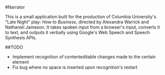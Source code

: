#Narrator

This is a small application built for the production of Columbia University's "Late Night" play: _How to Business_, directed by Alexandra Warrick and Nathaniel Jameson. It takes spoken input from a browser's input, converts it to text, and outputs it verbally using Google's Web Speech and Speech Synthesis APIs. 

##TODO

* Implement recognition of contenteditable changes made to the certain element
* Fix bug where no space is inserted upon recognition's restart